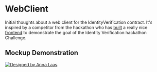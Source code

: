 # WebClient
Initial thoughts about a web client for the IdentityVerification contract. It's inspired by a competitor from the hackathon who has [built](https://github.com/aajajim/identityVerifier) a really nice [frontend](https://aajajim.github.io/identityVerifier/sessions/login) to demonstrate the goal of the Identity Verification hackathon Challenge.

## Mockup Demonstration

[![Designed by Anna Laas](https://img.youtube.com/vi/2oeWEedo1gc/0.jpg)](https://www.youtube.com/watch?v=2oeWEedo1gc)
